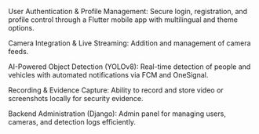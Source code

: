 User Authentication & Profile Management: Secure login, registration, and profile control through a Flutter mobile app with multilingual and theme options.

Camera Integration & Live Streaming: Addition and management of camera feeds.

AI-Powered Object Detection (YOLOv8): Real-time detection of people and vehicles with automated notifications via FCM and OneSignal.

Recording & Evidence Capture: Ability to record and store video or screenshots locally for security evidence.

Backend Administration (Django): Admin panel for managing users, cameras, and detection logs efficiently.
